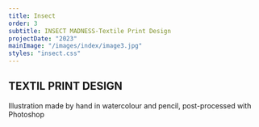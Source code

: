 ```yaml
---
title: Insect
order: 3
subtitle: INSECT MADNESS-Textile Print Design
projectDate: "2023"
mainImage: "/images/index/image3.jpg"
styles: "insect.css"
---
```

<section class="section">
    <div class="details">
        <h1 class="title">TEXTIL PRINT DESIGN</h1>
        <p class="description">Illustration made by hand in watercolour and pencil, post-processed with Photoshop</p>
    </div>
        <div class="images-container">
            <div class="img-container">
                <img src="/images/insect/IM-ESCARABAJO TEXTIL PRINT MOCKUP.jpg" alt="">
            </div>
            <div class="img-container">
                <img src="/images/insect/IM- ESCARABAJO PATTERN 2.png" alt="">
            </div>
        </div>
</section>